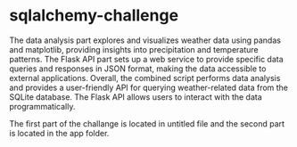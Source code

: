 # sqlalchemy-challenge
The data analysis part explores and visualizes weather data using pandas and matplotlib, providing insights into precipitation and temperature patterns.
The Flask API part sets up a web service to provide specific data queries and responses in JSON format, making the data accessible to external applications.
Overall, the combined script performs data analysis and provides a user-friendly API for querying weather-related data from the SQLite database. The Flask API allows users to interact with the data programmatically.

The first part of the challange is located in untitled file and the second part is located in the app folder. 
